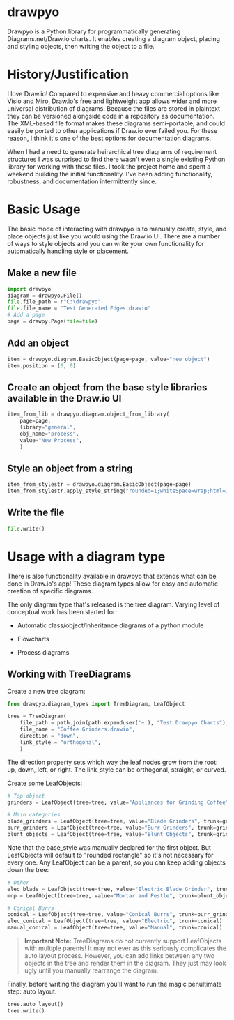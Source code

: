 # drawpyo

Drawpyo is a Python library for programmatically generating Diagrams.net/Draw.io charts. It enables creating a diagram object, placing and styling objects, then writing the object to a file.

# History/Justification

I love Draw.io! Compared to expensive and heavy commercial options like Visio and Miro, Draw.io's free and lightweight app allows wider and more universal distribution of diagrams. Because the files are stored in plaintext they can be versioned alongside code in a repository as documentation. The XML-based file format makes these diagrams semi-portable, and could easily be ported to other applications if Draw.io ever failed you. For these reason, I think it's one of the best options for documentation diagrams.

When I had a need to generate heirarchical tree diagrams of requirement structures I was surprised to find there wasn't even a single existing Python library for working with these files. I took the project home and spent a weekend building the initial functionality. I've been adding functionality, robustness, and documentation intermittently since.

# Basic Usage

The basic mode of interacting with drawpyo is to manually create, style, and place objects just like you would using the Draw.io UI. There are a number of ways to style objects and you can write your own functionality for automatically handling style or placement.

## Make a new file

```python
import drawpyo
diagram = drawpyo.File()
file.file_path = r"C:\drawpyo"
file.file_name = "Test Generated Edges.drawio"
# Add a page
page = drawpy.Page(file=file)
```

## Add an object

```python
item = drawpyo.diagram.BasicObject(page=page, value="new object")
item.position = (0, 0)
```

## Create an object from the base style libraries available in the Draw.io UI

```python
item_from_lib = drawpyo.diagram.object_from_library(
    page=page,
    library="general",
    obj_name="process",
    value="New Process",
    )
```

## Style an object from a string

```python
item_from_stylestr = drawpyo.diagram.BasicObject(page=page)
item_from_stylestr.apply_style_string("rounded=1;whiteSpace=wrap;html=1;fillColor=#6a00ff;fontColor=#ffffff;strokeColor=#000000;gradientColor=#FF33FF;strokeWidth=4;")
```

## Write the file

```python
file.write()
```

# Usage with a diagram type

There is also functionality available in drawpyo that extends what can be done in Draw.io's app! These diagram types allow for easy and automatic creation of specific diagrams.

The only diagram type that's released is the tree diagram. Varying level of conceptual work has been started for:

- Automatic class/object/inheritance diagrams of a python module

- Flowcharts

- Process diagrams

## Working with TreeDiagrams

Create a new tree diagram:

```python
from drawpyo.diagram_types import TreeDiagram, LeafObject

tree = TreeDiagram(
	file_path = path.join(path.expanduser('~'), "Test Drawpyo Charts"),
    file_name = "Coffee Grinders.drawio",
    direction = "down",
    link_style = "orthogonal",
    )
```

The direction property sets which way the leaf nodes grow from the root: up, down, left, or right. The link_style can be orthogonal, straight, or curved.

Create some LeafObjects:

```python
# Top object
grinders = LeafObject(tree=tree, value="Appliances for Grinding Coffee", base_style="rounded rectangle")

# Main categories
blade_grinders = LeafObject(tree=tree, value="Blade Grinders", trunk=grinders)
burr_grinders = LeafObject(tree=tree, value="Burr Grinders", trunk=grinders)
blunt_objects = LeafObject(tree=tree, value="Blunt Objects", trunk=grinders)
```

Note that the base_style was manually declared for the first object. But LeafObjects will default to "rounded rectangle" so it's not necessary for every one. Any LeafObject can be a parent, so you can keep adding objects down the tree:

```python
# Other
elec_blade = LeafObject(tree=tree, value="Electric Blade Grinder", trunk=blade_grinders)
mnp = LeafObject(tree=tree, value="Mortar and Pestle", trunk=blunt_objects)

# Conical Burrs
conical = LeafObject(tree=tree, value="Conical Burrs", trunk=burr_grinders)
elec_conical = LeafObject(tree=tree, value="Electric", trunk=conical)
manual_conical = LeafObject(tree=tree, value="Manual", trunk=conical)
```

> **Important Note:** TreeDiagrams do not currently support LeafObjects with multiple parents! It may not ever as this seriously complicates the auto layout process. However, you can add links between any two objects in the tree and render them in the diagram. They just may look ugly until you manually rearrange the diagram.

Finally, before writing the diagram you'll want to run the magic penultimate step: auto layout.

```python
tree.auto_layout()
tree.write()
```
